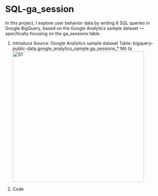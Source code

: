 # SQL-ga_session
In this project, I explore user behavior data by writing 8 SQL queries in Google BigQuery, based on the Google Analytics sample dataset — specifically focusing on the ga_sessions table.
1. Introduce
   Source: Google Analytics sample dataset
   Table: bigquery-public-data.google_analytics_sample.ga_sessions_*
   Mô tả
   <img width="421" alt="S1" src="https://github.com/user-attachments/assets/10493d42-e6c7-415d-916d-6c78b32c9593" />

3. Code
